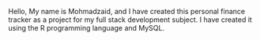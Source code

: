 Hello, My name is Mohmadzaid, and I have created this personal finance tracker as a project for my full stack development subject. I have created it using the R programming language and MySQL.
